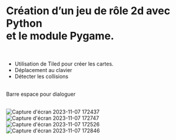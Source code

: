 # Création d’un jeu de rôle 2d avec Python <br/>et le module Pygame.
<br/>
</>

- Utilisation de Tiled pour créer les cartes.
- Déplacement au clavier
- Détecter les collisions



<br/>
Barre espace pour dialoguer
<br/>
<br/>


<!-- {:style="text-align:center;"} -->

![Capture d'écran 2023-11-07 172437](https://github.com/JlnPrr/JDR2D/assets/83329578/d8289b34-29f4-4467-9f19-16bbdd9636e2)
![Capture d'écran 2023-11-07 172747](https://github.com/JlnPrr/JDR2D/assets/83329578/66888186-0dd1-47b1-8fd4-9b95046f3dbc)
![Capture d'écran 2023-11-07 172526](https://github.com/JlnPrr/JDR2D/assets/83329578/b5bc6be3-549e-4b1f-a4b1-002c116aae41)
![Capture d'écran 2023-11-07 172846](https://github.com/JlnPrr/JDR2D/assets/83329578/2ea7c32f-6f73-4f11-babf-0fac4ea1d97d)


<br/>
